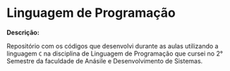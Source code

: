 # Linguagem de Programação

**Descrição:**

Repositório com os códigos que desenvolvi durante as aulas utilizando a linguagem `C` na disciplina de Linguagem de Programação que cursei no 2° Semestre da faculdade de Anásile e Desenvolvimento de Sistemas.
